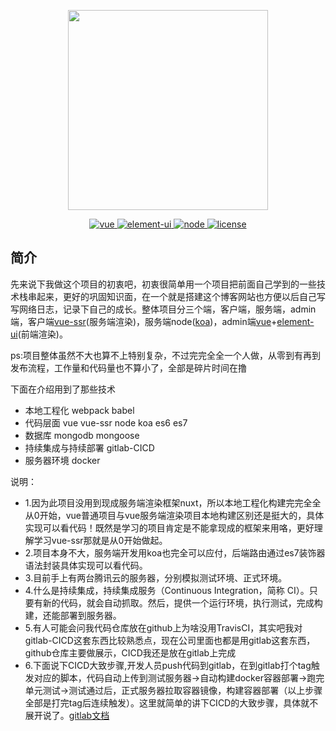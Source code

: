 <p align="center">
  <img width="320" src="https://wpimg.wallstcn.com/ecc53a42-d79b-42e2-8852-5126b810a4c8.svg">
</p>

<p align="center">
  <a href="https://github.com/vuejs/vue">
    <img src="https://img.shields.io/badge/vue-2.6.10-brightgreen.svg" alt="vue">
  </a>
  <a href="https://github.com/ElemeFE/element">
    <img src="https://img.shields.io/badge/element--ui-2.7.0-brightgreen.svg" alt="element-ui">
  </a>
  <a href="https://github.com/nodejs/node">
    <img src="https://img.shields.io/badge/node-10.6.10-brightgreen.svg" alt="node">
  </a>
  <a href="https://github.com/liutao2428118/blogs/blob/master/LICENSE">
    <img src="https://img.shields.io/github/license/mashape/apistatus.svg" alt="license">
  </a>
</p>




## 简介
先来说下我做这个项目的初衷吧，初衷很简单用一个项目把前面自己学到的一些技术栈串起来，更好的巩固知识面，在一个就是搭建这个博客网站也方便以后自己写写网络日志，记录下自己的成长。整体项目分三个端，客户端，服务端，admin端，客户端[vue-ssr](https://ssr.vuejs.org/zh/)(服务端渲染)，服务端node([koa](https://github.com/koajs/koa))，admin端[vue](https://github.com/vuejs/vue)+[element-ui](https://github.com/ElemeFE/element)(前端渲染)。

ps:项目整体虽然不大也算不上特别复杂，不过完完全全一个人做，从零到有再到发布流程，工作量和代码量也不算小了，全部是碎片时间在撸

下面在介绍用到了那些技术
- 本地工程化 webpack babel
- 代码层面 vue vue-ssr node koa es6 es7
- 数据库 mongodb mongoose
- 持续集成与持续部署 gitlab-CICD
- 服务器环境 docker

说明：
- 1.因为此项目没用到现成服务端渲染框架nuxt，所以本地工程化构建完完全全从0开始，vue普通项目与vue服务端渲染项目本地构建区别还是挺大的，具体实现可以看代码！既然是学习的项目肯定是不能拿现成的框架来用咯，更好理解学习vue-ssr那就是从0开始做起。
- 2.项目本身不大，服务端开发用koa也完全可以应付，后端路由通过es7装饰器语法封装具体实现可以看代码。
- 3.目前手上有两台腾讯云的服务器，分别模拟测试环境、正式环境。
- 4.什么是持续集成，持续集成服务（Continuous Integration，简称 CI）。只要有新的代码，就会自动抓取。然后，提供一个运行环境，执行测试，完成构建，还能部署到服务器。
- 5.有人可能会问我代码仓库放在github上为啥没用TravisCI，其实吧我对gitlab-CICD这套东西比较熟悉点，现在公司里面也都是用gitlab这套东西，github仓库主要做展示，CICD我还是放在gitlab上完成
- 6.下面说下CICD大致步骤,开发人员push代码到gitlab，在到gitlab打个tag触发对应的脚本，代码自动上传到测试服务器->自动构建docker容器部署->跑完单元测试->测试通过后，正式服务器拉取容器镜像，构建容器部署（以上步骤全部是打完tag后连续触发）。这里就简单的讲下CICD的大致步骤，具体就不展开说了。[gitlab文档](https://docs.gitlab.com/ee/README.html)
